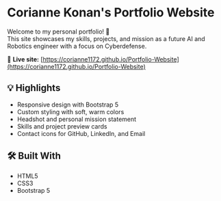 # Corianne Konan's Portfolio Website

Welcome to my personal portfolio! 🚀  
This site showcases my skills, projects, and mission as a future AI and Robotics engineer with a focus on Cyberdefense.

🔗 **Live site:** [https://corianne1172.github.io/Portfolio-Website](https://corianne1172.github.io/Portfolio-Website)

## 💡 Highlights
- Responsive design with Bootstrap 5
- Custom styling with soft, warm colors
- Headshot and personal mission statement
- Skills and project preview cards
- Contact icons for GitHub, LinkedIn, and Email

## 🛠️ Built With
- HTML5
- CSS3
- Bootstrap 5
